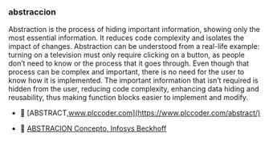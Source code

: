 ### abstraccion

Abstraction is the process of hiding important information, showing only the most essential 
information. It reduces code complexity and isolates the impact of changes.
Abstraction can be understood from a real-life example: turning on a television must only 
require clicking on a button, as people don’t need to know or the process that it goes through.
Even though that process can be complex and important, there is no need for the user to know 
how it is implemented. The important information that isn’t required is hidden from the user, 
reducing code complexity, enhancing data hiding and reusability, thus making function 
blocks easier to implement and modify.

- 🔗 [ABSTRACT,www.plccoder.com](https://www.plccoder.com/abstract/)

- 🔗 [ABSTRACION Concepto, Infosys Beckhoff](https://infosys.beckhoff.com/content/1033/tc3_plc_intro/6413748235.html?id=2638086927809860687)

